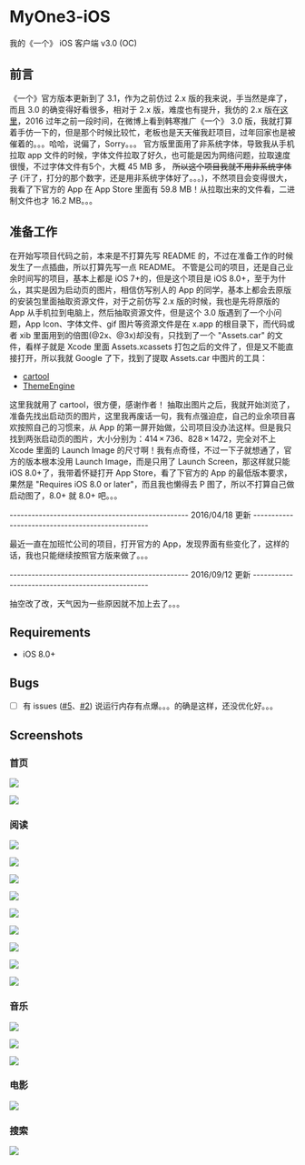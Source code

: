 # MyOne3-iOS
我的《一个》 iOS 客户端 v3.0 (OC)

## 前言
《一个》官方版本更新到了 3.1，作为之前仿过 2.x 版的我来说，手当然是痒了，而且 3.0 的确变得好看很多，相对于 2.x 版，难度也有提升，我仿的 2.x 版在[这里](https://github.com/meilbn/MyOne-iOS)，2016 过年之前一段时间，在微博上看到韩寒推广《一个》 3.0 版，我就打算着手仿一下的，但是那个时候比较忙，老板也是天天催我赶项目，过年回家也是被催着的。。。哈哈，说偏了，Sorry。。。
官方版里面用了非系统字体，导致我从手机拉取 app 文件的时候，字体文件拉取了好久，也可能是因为网络问题，拉取速度很慢，不过字体文件有5个，大概 45 MB 多， ~~所以这个项目我就不用非系统字体了~~ (汗了，打分的那个数字，还是用非系统字体好了。。。)，不然项目会变得很大，我看了下官方的 App 在 App Store 里面有 59.8 MB！从拉取出来的文件看，二进制文件也才 16.2 MB。。。

## 准备工作
在开始写项目代码之前，本来是不打算先写 README 的，不过在准备工作的时候发生了一点插曲，所以打算先写一点 README。
不管是公司的项目，还是自己业余时间写的项目，基本上都是 iOS 7+的，但是这个项目是 iOS 8.0+，至于为什么，其实是因为启动页的图片，相信仿写别人的 App 的同学，基本上都会去原版的安装包里面抽取资源文件，对于之前仿写 2.x 版的时候，我也是先将原版的 App 从手机拉到电脑上，然后抽取资源文件，但是这个 3.0 版遇到了一个小问题，App Icon、字体文件、gif 图片等资源文件是在 x.app 的根目录下，而代码或者 xib 里面用到的倍图(@2x、@3x)却没有，只找到了一个 "Assets.car" 的文件，看样子就是 Xcode 里面 Assets.xcassets 打包之后的文件了，但是又不能直接打开，所以我就 Google 了下，找到了提取 Assets.car 中图片的工具：

- [cartool](https://github.com/steventroughtonsmith/cartool)
- [ThemeEngine](https://github.com/alexzielenski/ThemeEngine)

这里我就用了 cartool，很方便，感谢作者！
抽取出图片之后，我就开始浏览了，准备先找出启动页的图片，这里我再废话一句，我有点强迫症，自己的业余项目喜欢按照自己的习惯来，从 App 的第一屏开始做，公司项目没办法这样。但是我只找到两张启动页的图片，大小分别为：414 × 736、828 × 1472，完全对不上 Xcode 里面的 Launch Image 的尺寸啊！我有点奇怪，不过一下子就想通了，官方的版本根本没用 Launch Image，而是只用了 Launch Screen，那这样就只能 iOS 8.0+了，我带着怀疑打开 App Store，看了下官方的 App 的最低版本要求，果然是 "Requires iOS 8.0 or later"，而且我也懒得去 P 图了，所以不打算自己做启动图了，8.0+ 就 8.0+ 吧。。。

------------------------------------------------- 2016/04/18 更新 -------------------------------------------------

最近一直在加班忙公司的项目，打开官方的 App，发现界面有些变化了，这样的话，我也只能继续按照官方版来做了。。。

------------------------------------------------- 2016/09/12 更新 -------------------------------------------------

抽空改了改，天气因为一些原因就不加上去了。。。

## Requirements
- iOS 8.0+

## Bugs
- [ ] 有 issues ([#5](https://github.com/meilbn/MyOne3-iOS/issues/5)、[#2](https://github.com/meilbn/MyOne3-iOS/issues/2)) 说运行内存有点爆。。。的确是这样，还没优化好。。。

## Screenshots
### 首页
![](https://github.com/meilbn/MyOne3-iOS/blob/master/Screenshots/Home.png)

![](https://github.com/meilbn/MyOne3-iOS/blob/master/Screenshots/Home_Previous.png)

### 阅读
![](https://github.com/meilbn/MyOne3-iOS/blob/master/Screenshots/Read.png)

![](https://github.com/meilbn/MyOne3-iOS/blob/master/Screenshots/TopTenArtical_0.png)

![](https://github.com/meilbn/MyOne3-iOS/blob/master/Screenshots/TopTenArtical_1.png)

![](https://github.com/meilbn/MyOne3-iOS/blob/master/Screenshots/Read_Essay.png)

![](https://github.com/meilbn/MyOne3-iOS/blob/master/Screenshots/Read_Essay_Comments.png)

![](https://github.com/meilbn/MyOne3-iOS/blob/master/Screenshots/Read_Serial.png)

![](https://github.com/meilbn/MyOne3-iOS/blob/master/Screenshots/Read_Serial_Collection.png)

![](https://github.com/meilbn/MyOne3-iOS/blob/master/Screenshots/Read_Serial_Related.png)

![](https://github.com/meilbn/MyOne3-iOS/blob/master/Screenshots/Read_Question.png)

### 音乐
![](https://github.com/meilbn/MyOne3-iOS/blob/master/Screenshots/Music_Story.png)

![](https://github.com/meilbn/MyOne3-iOS/blob/master/Screenshots/Music_Lyric.png)

![](https://github.com/meilbn/MyOne3-iOS/blob/master/Screenshots/Music_Info.png)

### 电影
![](https://github.com/meilbn/MyOne3-iOS/blob/master/Screenshots/Movie.png)

### 搜索
![](https://github.com/meilbn/MyOne3-iOS/blob/master/Screenshots/Search.png)